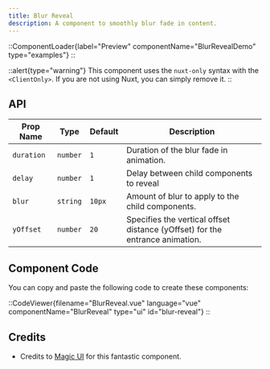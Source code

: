 ```yaml
---
title: Blur Reveal
description: A component to smoothly blur fade in content.
---
```


::ComponentLoader{label="Preview" componentName="BlurRevealDemo" type="examples"}
::

::alert{type="warning"}
This component uses the `nuxt-only` syntax with the `<ClientOnly>`. If you are not using Nuxt, you can simply remove it.
::

## API

| Prop Name  | Type     | Default | Description                                                                  |
| ---------- | -------- | ------- | ---------------------------------------------------------------------------- |
| `duration` | `number` | `1`     | Duration of the blur fade in animation.                                      |
| `delay`    | `number` | `1`     | Delay between child components to reveal                                     |
| `blur`     | `string` | `10px`  | Amount of blur to apply to the child components.                             |
| `yOffset`  | `number` | `20`    | Specifies the vertical offset distance (yOffset) for the entrance animation. |

## Component Code

You can copy and paste the following code to create these components:

::CodeViewer{filename="BlurReveal.vue" language="vue" componentName="BlurReveal" type="ui" id="blur-reveal"}
::

## Credits

- Credits to [Magic UI](https://magicui.design/docs/components/shine-border) for this fantastic component.
